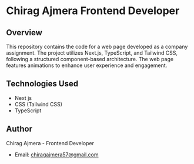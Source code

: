 # Chirag Ajmera Frontend Developer

## Overview
This repository contains the code for a web page developed as a company assignment. The project utilizes Next.js, TypeScript, and Tailwind CSS, following a structured component-based architecture. The web page features animations to enhance user experience and engagement.

## Technologies Used
- Next js
- CSS (Tailwind CSS)
- TypeScript


## Author
Chirag Ajmera - Frontend Developer
- Email: [chiragajmera57@gmail.com](mailto:chiragajmera57@gmail.com)

